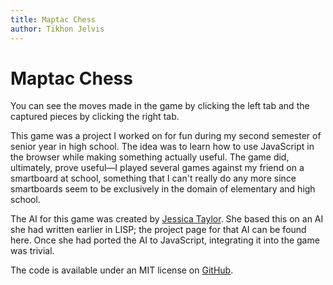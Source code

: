 ```yaml
---
title: Maptac Chess
author: Tikhon Jelvis
---
```

<div id="holder"></div>

<div class="content">

# Maptac Chess

You can see the moves made in the game by clicking the left tab and the captured pieces by clicking the right tab.

This game was a project I worked on for fun during my second semester of senior year in high school. The idea was to learn how to use JavaScript in the browser while making something actually useful. The game did, ultimately, prove useful—I played several games against my friend on a smartboard at school, something that I can't really do any more since smartboards seem to be exclusively in the domain of elementary and high school.

The AI for this game was created by [Jessica Taylor](http://stanford.edu/~jacobt). She based this on an AI she had written earlier in LISP; the project page for that AI can be found here. Once she had ported the AI to JavaScript, integrating it into the game was trivial.

The code is available under an MIT license on [GitHub](https://github.com/TikhonJelvis/Maptac-Chess). 

</div>
